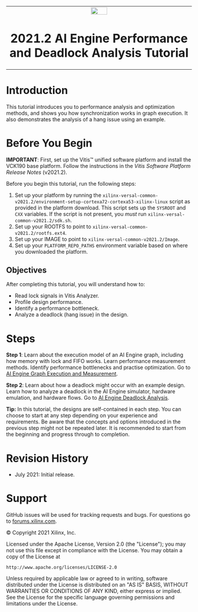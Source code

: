 <table>
 <tr>
   <td align="center"><img src="https://www.xilinx.com/content/dam/xilinx/imgs/press/media-kits/corporate/xilinx-logo.png" width="30%"/><h1>2021.2 AI Engine Performance and Deadlock Analysis Tutorial</h1>
   </td>
 </tr>
 <tr>
 </td>
 </tr>
</table>

# Introduction

This tutorial introduces you to performance analysis and optimization methods, and shows you how synchronization works in graph execution. It also demonstrates the analysis of a hang issue using an example. 

# Before You Begin

**IMPORTANT**: First, set up the Vitis™ unified software platform and install the VCK190 base platform. Follow the instructions in the *Vitis Software Platform Release Notes* (v2021.2).

Before you begin this tutorial, run the following steps:

1. Set up your platform by running the `xilinx-versal-common-v2021.2/environment-setup-cortexa72-cortexa53-xilinx-linux` script as provided in the platform download. This script sets up the `SYSROOT` and `CXX` variables. If the script is not present, you _must_ run `xilinx-versal-common-v2021.2/sdk.sh`.
2. Set up your ROOTFS to point to `xilinx-versal-common-v2021.2/rootfs.ext4`. 
3. Set up your IMAGE to point to `xilinx-versal-common-v2021.2/Image`.
4. Set up your `PLATFORM_REPO_PATHS` environment variable based on where you downloaded the platform.

## Objectives

After completing this tutorial, you will understand how to:

- Read lock signals in Vitis Analyzer.
- Profile design performance.
- Identify a performance bottleneck.
- Analyze a deadlock (hang issue) in the design.

# Steps

**Step 1**: Learn about the execution model of an AI Engine graph, including how memory with lock and FIFO works. Learn performance measurement methods. Identify performance bottlenecks and practise optimization. Go to [AI Engine Graph Execution and Measurement](./aie_execution_measurement.md).

**Step 2**: Learn about how a deadlock might occur with an example design. Learn how to analyze a deadlock in the AI Engine simulator, hardware emulation, and hardware flows. Go to [AI Engine Deadlock Analysis](./aie_hang_analysis.md).

**Tip:** In this tutorial, the designs are self-contained in each step. You can choose to start at any step depending on your experience and requirements. Be aware that the concepts and options introduced in the previous step might not be repeated later. It is recommended to start from the beginning and progress through to completion.

# Revision History

- July 2021: Initial release.

# Support

GitHub issues will be used for tracking requests and bugs. For questions go to [forums.xilinx.com](http://forums.xilinx.com/).

© Copyright 2021 Xilinx, Inc.

Licensed under the Apache License, Version 2.0 (the "License"); you may not use this file except in compliance with the License. You may obtain a copy of the License at

  ```
  http://www.apache.org/licenses/LICENSE-2.0
  ```

Unless required by applicable law or agreed to in writing, software distributed under the License is distributed on an "AS IS" BASIS, WITHOUT WARRANTIES OR CONDITIONS OF ANY KIND, either express or implied. See the License for the specific language governing permissions and limitations under the License.
